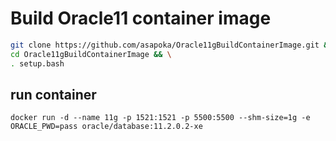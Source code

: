 # Build Oracle11 container image

```bash
git clone https://github.com/asapoka/Oracle11gBuildContainerImage.git && \
cd Oracle11gBuildContainerImage && \
. setup.bash
```

## run container

```
docker run -d --name 11g -p 1521:1521 -p 5500:5500 --shm-size=1g -e ORACLE_PWD=pass oracle/database:11.2.0.2-xe
```

